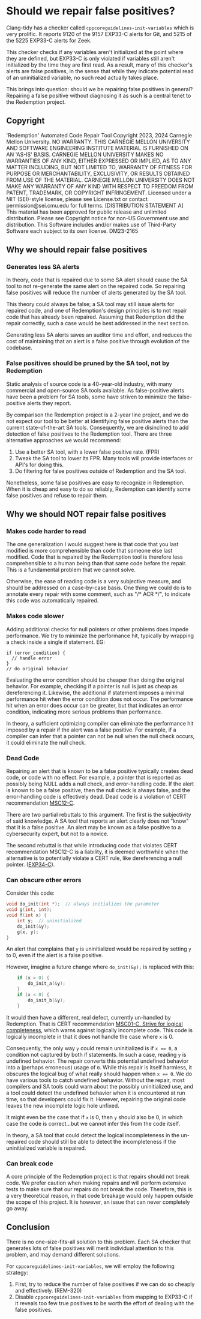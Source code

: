 # Should we repair false positives?

Clang-tidy has a checker called `cppcoreguidelines-init-variables` which is very prolific. It reports 9120 of the 9157 EXP33-C alerts for Git, and 5215 of the 5225 EXP33-C alerts for Zeek.

This checker checks if any variables aren't initialized at the point where they are defined, but EXP33-C is only violated if variables still aren't initialized by the time they are first read. As a result, many of this checker's alerts are false positives, in the sense that while they indicate potential read of an uninitialized variable, no such read actually takes place.

This brings into question: should we be repairing false positives in general?  Repairing a false positive without diagnosing it as such is a central tenet to the Redemption project.

## Copyright

<legal>
'Redemption' Automated Code Repair Tool
Copyright 2023, 2024 Carnegie Mellon University.
NO WARRANTY. THIS CARNEGIE MELLON UNIVERSITY AND SOFTWARE ENGINEERING
INSTITUTE MATERIAL IS FURNISHED ON AN 'AS-IS' BASIS. CARNEGIE MELLON
UNIVERSITY MAKES NO WARRANTIES OF ANY KIND, EITHER EXPRESSED OR IMPLIED,
AS TO ANY MATTER INCLUDING, BUT NOT LIMITED TO, WARRANTY OF FITNESS FOR
PURPOSE OR MERCHANTABILITY, EXCLUSIVITY, OR RESULTS OBTAINED FROM USE OF
THE MATERIAL. CARNEGIE MELLON UNIVERSITY DOES NOT MAKE ANY WARRANTY OF ANY
KIND WITH RESPECT TO FREEDOM FROM PATENT, TRADEMARK, OR COPYRIGHT
INFRINGEMENT.
Licensed under a MIT (SEI)-style license, please see License.txt or
contact permission@sei.cmu.edu for full terms.
[DISTRIBUTION STATEMENT A] This material has been approved for public
release and unlimited distribution.  Please see Copyright notice for
non-US Government use and distribution.
This Software includes and/or makes use of Third-Party Software each
subject to its own license.
DM23-2165
</legal>

## Why we should repair false positives
### Generates less SA alerts

In theory, code that is repaired due to some SA alert should cause the SA tool to not re-generate the same alert on the repaired code. So repairing false positives will reduce the number of alerts generated by the SA tool.

This theory could always be false; a SA tool may still issue alerts for repaired code, and one of Redemption's design principles is to not repair code that has already been repaired. Assuming that Redemption did the repair correctly, such a case would be best addressed in the next section.

Generating less SA alerts saves an auditor time and effort, and reduces the cost of maintaining that an alert is a false positive through evolution of the codebase.

### False positives should be pruned by the SA tool, not by Redemption

Static analysis of source code is a 40-year-old industry, with many commercial and open-source SA tools available. As false-positive alerts have been a problem for SA tools, some have striven to minimize the false-positive alerts they report.

By comparison the Redemption project is a 2-year line project, and we do not expect our tool to be better at identifying false positive alerts than the current state-of-the-art SA tools.  Consequently, we are disinclined to add detection of false positives to the Redemption tool. There are three alternative approaches we would recommend:

1. Use a better SA tool, with a lower false positive rate. (FPR)
2. Tweak the SA tool to lower its FPR.  Many tools will provide interfaces or API's for doing this.
3. Do filtering for false positives outside of Redemption and the SA tool.

Nonetheless, some false positives are easy to recognize in Redemption. When it is cheap and easy to do so reliably, Redemption can identify some false positives and refuse to repair them.

## Why we should NOT repair false positives
### Makes code harder to read

The one generalization I would suggest here is that code that you last modified is more comprehensible than code that someone else last modified.  Code that is repaired by the Redemption tool is therefore less comprehensible to a human being than that same code before the repair. This is a fundamental problem that we cannot solve.

Otherwise, the ease of reading code is a very subjective measure, and should be addressed on a case-by-case basis. One thing we could do is to annotate every repair with some comment, such as "/* ACR */", to indicate this code was automatically repaired.

### Makes code slower

Adding additional checks for null pointers or other problems does impede performance. We try to minimize the performance hit, typically by wrapping a check inside a single if statement. EG:

    if (error_condition) {
      // handle error
    }
    // do original behavior

Evaluating the error condition should be cheaper than doing the original behavior. For example, checking if a pointer is null is just as cheap as dereferencing it.  Likewise, the additional if statement imposes a minimal performance hit when the error condition does not occur. The performance hit when an error does occur can be greater, but that indicates an error condition, indicating more serious problems than performance.

In theory, a sufficient optimizing compiler can eliminate the performance hit imposed by a repair if the alert was a false positive. For example, if a compiler can infer that a pointer can not be null when the null check occurs, it could eliminate the null check.

### Dead Code

Repairing an alert that is known to be a false positive typically creates dead code, or code with no effect. For example, a pointer that is reported as possibly being NULL adds a null check, and error-handling code.  If the alert is known to be a false positive, then the null check is always false, and the error-handling code is effectively dead. Dead code is a violation of CERT recommendation [MSC12-C](https://wiki.sei.cmu.edu/confluence/x/5dUxBQ).

There are two partial rebuttals to this argument. The first is the subjectivity of said knowledge. A SA tool that reports an alert clearly does not "know" that it is a false positive.  An alert may be known as a false positive to a cybersecurity expert, but not to a novice. 

The second rebuttal is that while introducing code that violates CERT recommendation MSC12-C is a liability, it is deemed worthwhile when the alternative is to potentially violate a CERT rule, like dereferencing a null pointer. ([EXP34-C](https://wiki.sei.cmu.edu/confluence/x/QdcxBQ)). 

### Can obscure other errors

Consider this code:

``` c
void do_init(int *);  // always initializes the parameter
void g(int, int);
void f(int x) {
    int y;  // uninitialized
    do_init(&y);
    g(x, y);
}
```

An alert that complains that `y` is uninitialized would be repaired by setting `y` to 0, even if the alert is a false positive.

However, imagine a future change where `do_init(&y);` is replaced with this:

``` c
    if (x > 0) {
        do_init_a(&y);
    }
    if (x < 0) {
        do_init_b(&y);
    }
```

It would then have a different, real defect, currently un-handled by Redemption. That is CERT recommendation [MSC01-C. Strive for logical completeness](https://wiki.sei.cmu.edu/confluence/display/c/MSC01-C.+Strive+for+logical+completeness), which warns against logically incomplete code. This code is logically incomplete in that it does not handle the case where `x` is 0.

Consequently, the only way `y` could remain uninitialized is if `x == 0`, a condition not captured by both if statements. In such a case, reading `y` is undefined behavior.  The repair converts this potential undefined behavior into a (perhaps erroneous) usage of `0`.  While this repair is itself harmless, it obscures the logical bug of what really should happen when `x == 0`.  We do have various tools to catch undefined behavior. Without the repair, most compilers and SA tools could warn about the possibly uninitialized use, and a tool could detect the undefined behavior when it is encountered at run time, so that developers could fix it.  However, repairing the original code leaves the new incomplete logic hole unfixed.

It might even be the case that if `x` is 0, then `y` should also be 0, in which case the code is correct...but we cannot infer this from the code itself.

In theory, a SA tool that could detect the logical incompleteness in the un-repaired code should still be able to detect the incompleteness if the uninitialized variable is repaired.

### Can break code

A core principle of the Redemption project is that repairs should not break code. We prefer caution when making repairs and will perform extensive tests to make sure that our repairs do not break the code.  Therefore, this is a very theoretical reason, in that code breakage would only happen outside the scope of this project.  It is however, an issue that can never completely go away.

## Conclusion

There is no one-size-fits-all solution to this problem. Each SA checker that generates lots of false positives will merit individual attention to this problem, and may demand different solutions.

For `cppcoreguidelines-init-variables`, we will employ the following strategy:

 1. First, try to reduce the number of false positives if we can do so cheaply and effectively. (REM-320)
 2. Disable `cppcoreguidelines-init-variables` from mapping to EXP33-C if it reveals too few true positives to be worth the effort of dealing with the false positives.
 
